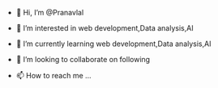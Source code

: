 - 👋 Hi, I’m @Pranavlal
- 👀 I’m interested in web development,Data analysis,AI
- 🌱 I’m currently learning web development,Data analysis,AI
- 💞️ I’m looking to collaborate on following

- 📫 How to reach me ...

<!---
Pranavla/Pranavla is a ✨ special ✨ repository because its `README.md` (this file) appears on your GitHub profile.
You can click the Preview link to take a look at your changes.
--->

